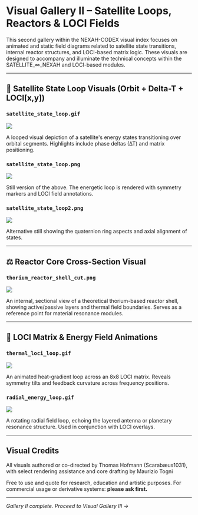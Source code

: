 # Visual Gallery II – Satellite Loops, Reactors & LOCI Fields

This second gallery within the NEXAH-CODEX visual index focuses on animated and static field diagrams related to satellite state transitions, internal reactor structures, and LOCI-based matrix logic. These visuals are designed to accompany and illuminate the technical concepts within the SATELLITE\_∞\_NEXAH and LOCI-based modules.

---

## 🔄 Satellite State Loop Visuals (Orbit + Delta-T + LOCI\[x,y])

### `satellite_state_loop.gif`

![](./visuals/satellite_state_loop.gif)

A looped visual depiction of a satellite's energy states transitioning over orbital segments. Highlights include phase deltas (∆T) and matrix positioning.

### `satellite_state_loop.png`

![](./visuals/satellite_state_loop.png)

Still version of the above. The energetic loop is rendered with symmetry markers and LOCI field annotations.

### `satellite_state_loop2.png`

![](./visuals/satellite_state_loop2.png)

Alternative still showing the quaternion ring aspects and axial alignment of states.

---

## ⚖️ Reactor Core Cross-Section Visual

### `thorium_reactor_shell_cut.png`

![](./visuals/thorium_reactor_shell_cut.png)

An internal, sectional view of a theoretical thorium-based reactor shell, showing active/passive layers and thermal field boundaries. Serves as a reference point for material resonance modules.

---

## 🌿 LOCI Matrix & Energy Field Animations

### `thermal_loci_loop.gif`

![](./visuals/thermal_loci_loop.gif)

An animated heat-gradient loop across an 8x8 LOCI matrix. Reveals symmetry tilts and feedback curvature across frequency positions.

### `radial_energy_loop.gif`

![](./visuals/radial_energy_loop.gif)

A rotating radial field loop, echoing the layered antenna or planetary resonance structure. Used in conjunction with LOCI overlays.

---

## Visual Credits

All visuals authored or co-directed by Thomas Hofmann (Scarabæus1031), with select rendering assistance and core drafting by Maurizio Togni

Free to use and quote for research, education and artistic purposes. For commercial usage or derivative systems: **please ask first.**

---

*Gallery II complete. Proceed to Visual Gallery III →*
